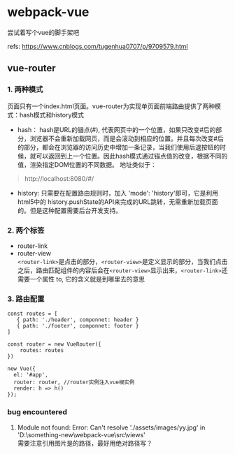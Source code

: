 # webpack-vue
尝试着写个vue的脚手架吧

refs: https://www.cnblogs.com/tugenhua0707/p/9709579.html

vue-router
------------
### 1. 两种模式
页面只有一个index.html页面。vue-router为实现单页面前端路由提供了两种模式：hash模式和history模式
* hash： 
hash是URL的锚点(#), 代表网页中的一个位置，如果只改变#后的部分，浏览器不会重新加载网页，而是会滚动到相应的位置。并且每次改变#后的部分，都会在浏览器的访问历史中增加一条记录，当我们使用后退按钮的时候，就可以返回到上一个位置。因此hash模式通过锚点值的改变，根据不同的值，渲染指定DOM位置的不同数据。
地址类似于：
> http://localhost:8080/#/
* history: 只需要在配置路由规则时，加入 'mode': 'history'即可，它是利用html5中的 history.pushState的API来完成的URL跳转，无需重新加载页面的。但是这种配置需要后台开发支持。

### 2. 两个标签
* router-link  
* router-view  
```<router-link>```是点击的部分，```<router-view>```是定义显示的部分，当我们点击之后，路由匹配组件的内容后会在```<router-view>```显示出来，```<router-link>```还需要一个属性 to, 它的含义就是到哪里去的意思

### 3. 路由配置
```
const routes = [
   { path: './header', componnet: header }
   { path: './footer', componnet: footer } 
]

const router = new VueRouter({
    routes: routes
})

new Vue({
  el: '#app',
  router: router, //router实例注入vue根实例
  render: h => h()
});
```

### bug encountered
1. Module not found: Error: Can't resolve './assets/images/yy.jpg' in 'D:\something-new\webpack-vue\src\views'  
需要注意引用图片是的路径，最好用绝对路径写？